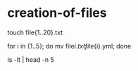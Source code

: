 # creation-of-files
touch file{1..20}.txt


for i in {1..5}; do mv file${i}.txt file${i}.yml; done


ls -lt | head -n 5


